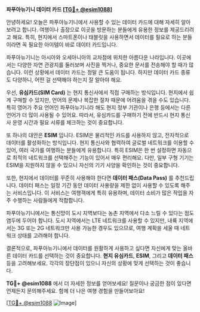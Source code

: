**파푸아뉴기니 데이터 카드 [[TG💪+ @esim1088](https://t.me/s/esim1088)]**

안녕하세요! 오늘은 파푸아뉴기니에서 사용할 수 있는 데이터 카드에 대해 자세히 알아보려고 합니다. 여행이나 출장으로 이곳을 방문하는 분들에게 유용한 정보를 제공드리려고 해요. 특히, 현지에서 스마트폰이나 태블릿을 사용하면서 데이터를 필요로 하는 분들이라면 꼭 필요한 아이템이 바로 데이터 카드입니다.

파푸아뉴기니는 아시아와 오세아니아의 교차점에 위치한 아름다운 나라입니다. 이곳에서는 다양한 자연 관광지를 둘러보며 사진을 찍거나, 중요한 문서를 전송해야 할 때가 많습니다. 이런 상황에서 데이터 카드는 정말 큰 도움이 됩니다. 하지만 데이터 카드 종류도 다양하니, 어떤 걸 선택해야 하는지 잘 알아야 해요.

우선, **유심카드(SIM Card)** 는 현지 통신사에서 직접 구매하는 방식입니다. 현지에서 쉽게 구매할 수 있지만, 언어의 문제나 복잡한 절차 때문에 어려움을 겪을 수도 있습니다. 특히 영어가 주요 언어인 파푸아뉴기니라 해도 현지 정부 기관이나 은행 등에서는 다른 언어가 더 많이 사용될 수 있어요. 따라서, 유심카드를 구매하기 전에 반드시 현지 통신사 운영 시간과 필요 서류를 체크하는 것이 중요합니다.

또 하나의 대안은 **ESIM** 입니다. ESIM은 물리적인 카드를 사용하지 않고, 전자적으로 데이터를 활성화하는 방식입니다. 현지 통신사와 협력하여 글로벌 네트워크를 이용할 수 있어, 여러 국가를 여행하는 분들에게 유용합니다. 특히 ESIM은 한 번 설정하면 자동으로 최적의 네트워크를 선택해주는 기능이 있어서 매우 편리해요. 다만, 일부 구형 기기는 ESIM을 지원하지 않을 수 있으니 자신의 기기 사양을 확인하는 것이 중요합니다.

또한, 현지에서 데이터를 꾸준히 사용해야 한다면 **데이터 패스(Data Pass)** 를 추천드립니다. 데이터 패스는 일정 기간 동안 데이터 사용량을 제한 없이 사용할 수 있도록 해주는 서비스입니다. 이 서비스는 여행객에게 특히 유용하며, 데이터 소비가 많은 작업을 자주 수행하는 사람들에게 적합합니다.

파푸아뉴기니에서는 통신망이 도시 지역보다는 농촌 지역에서 다소 느릴 수 있다는 점도 염두에 두어야 합니다. 도시 지역에서는 LTE 네트워크를 사용할 수 있지만, 내륙 지역에서는 3G 또는 2G 네트워크만 사용 가능한 경우도 있으므로, 여행 계획을 세울 때 네트워크 상태를 고려해야 합니다.

결론적으로, 파푸아뉴기니에서 데이터를 원활하게 사용하고 싶다면 자신에게 맞는 올바른 데이터 카드를 선택하는 것이 중요합니다. **현지 유심카드**, **ESIM**, 그리고 **데이터 패스** 등을 고려해보세요. 각각의 장단점이 있으니 자신의 상황에 맞게 선택하는 것이 좋습니다.

**TG💪+ @esim1088** 에서 더 자세한 정보를 얻어보세요! 질문이나 궁금한 점이 있다면 언제든지 문의해주세요. 함께 더 나은 여행 경험을 만들어보아요!

[[TG💪+ @esim1088](https://t.me/s/esim1088) ![Image](https://i.postimg.cc/Y0z9fWf4/image.png)]